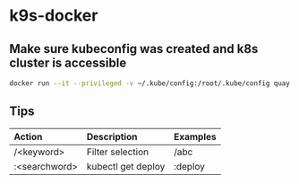 # k9s-docker
## Make sure kubeconfig was created and k8s cluster is accessible
```bash
docker run --it --privileged -v ~/.kube/config:/root/.kube/config quay.io/derailed/k9s
```

## Tips
| Action          | Description        | Examples |
| :---            | :---               | :---     |
| /\<keyword\>    | Filter selection   | /abc     |
| :\<searchword\> | kubectl get deploy | :deploy  |
